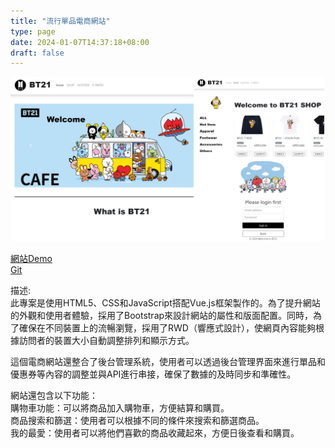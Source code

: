 ```yaml
---
title: "流行單品電商網站"
type: page
date: 2024-01-07T14:37:18+08:00
draft: false
---
```


![](images/photo.jpg)  

[網站Demo](https://willta981165.github.io/BT21-Demo-master/#/)  
[Git](https://github.com/willta981165/BT21-Demo-master)

描述:  
此專案是使用HTML5、CSS和JavaScript搭配Vue.js框架製作的。為了提升網站的外觀和使用者體驗，採用了Bootstrap來設計網站的屬性和版面配置。同時，為了確保在不同裝置上的流暢瀏覽，採用了RWD（響應式設計），使網頁內容能夠根據訪問者的裝置大小自動調整排列和顯示方式。  

這個電商網站還整合了後台管理系統，使用者可以透過後台管理界面來進行單品和優惠券等內容的調整並與API進行串接，確保了數據的及時同步和準確性。

網站還包含以下功能：  
購物車功能：可以將商品加入購物車，方便結算和購買。  
商品搜索和篩選：使用者可以根據不同的條件來搜索和篩選商品。   
我的最愛：使用者可以將他們喜歡的商品收藏起來，方便日後查看和購買。  
